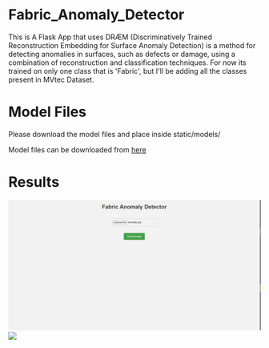 # Fabric_Anomaly_Detector
This is A Flask App that uses DRÆM (Discriminatively Trained Reconstruction Embedding for Surface Anomaly Detection) is a method for detecting anomalies in surfaces, such as defects or damage, using a combination of reconstruction and classification techniques.
For now its trained on only one class that is 'Fabric', but I'll be adding all the classes present in MVtec Dataset.

# Model Files

Please download the model files and place inside static/models/

Model files can be downloaded from [here](https://drive.google.com/file/d/1yMa-qX1MlyfolIVEWguZLxHwbBxcPHTg/view?usp=sharing)


# Results

![](https://github.com/hamzakhalil798/Fabric_Anomaly_Detector/blob/main/images/result_1.PNG)
![](https://github.com/hamzakhalil798/Fabric_Anomaly_Detector/blob/main/images/result_2PNG)
